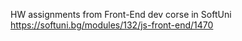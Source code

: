 HW assignments from Front-End dev corse in SoftUni
https://softuni.bg/modules/132/js-front-end/1470
